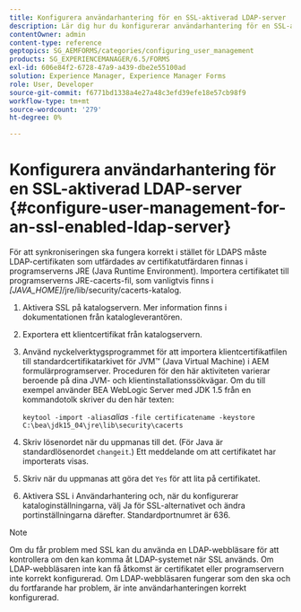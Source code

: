 ```yaml
---
title: Konfigurera användarhantering för en SSL-aktiverad LDAP-server
description: Lär dig hur du konfigurerar användarhantering för en SSL-aktiverad LDAP-server så att synkroniseringen kan fungera korrekt i stället för LDAPS.
contentOwner: admin
content-type: reference
geptopics: SG_AEMFORMS/categories/configuring_user_management
products: SG_EXPERIENCEMANAGER/6.5/FORMS
exl-id: 606e84f2-6728-47a9-a439-dbe2e55100ad
solution: Experience Manager, Experience Manager Forms
role: User, Developer
source-git-commit: f6771bd1338a4e27a48c3efd39efe18e57cb98f9
workflow-type: tm+mt
source-wordcount: '279'
ht-degree: 0%

---
```


# Konfigurera användarhantering för en SSL-aktiverad LDAP-server {#configure-user-management-for-an-ssl-enabled-ldap-server}

För att synkroniseringen ska fungera korrekt i stället för LDAPS måste LDAP-certifikaten som utfärdades av certifikatutfärdaren finnas i programserverns JRE (Java Runtime Environment). Importera certifikatet till programserverns JRE-cacerts-fil, som vanligtvis finns i *[JAVA_HOME]*/jre/lib/security/cacerts-katalog.

1. Aktivera SSL på katalogservern. Mer information finns i dokumentationen från katalogleverantören.
1. Exportera ett klientcertifikat från katalogservern.
1. Använd nyckelverktygsprogrammet för att importera klientcertifikatfilen till standardcertifikatarkivet för JVM™ (Java Virtual Machine) i AEM formulärprogramserver. Proceduren för den här aktiviteten varierar beroende på dina JVM- och klientinstallationssökvägar. Om du till exempel använder BEA WebLogic Server med JDK 1.5 från en kommandotolk skriver du den här texten:

   `keytool -import -alias`*alias* `-file certificatename -keystore C:\bea\jdk15_04\jre\lib\security\cacerts`

1. Skriv lösenordet när du uppmanas till det. (För Java är standardlösenordet `changeit`.) Ett meddelande om att certifikatet har importerats visas.
1. Skriv när du uppmanas att göra det `Yes` för att lita på certifikatet.
1. Aktivera SSL i Användarhantering och, när du konfigurerar kataloginställningarna, välj Ja för SSL-alternativet och ändra portinställningarna därefter. Standardportnumret är 636.

>[!NOTE]
>
>Om du får problem med SSL kan du använda en LDAP-webbläsare för att kontrollera om den kan komma åt LDAP-systemet när SSL används. Om LDAP-webbläsaren inte kan få åtkomst är certifikatet eller programservern inte korrekt konfigurerad. Om LDAP-webbläsaren fungerar som den ska och du fortfarande har problem, är inte användarhanteringen korrekt konfigurerad.

